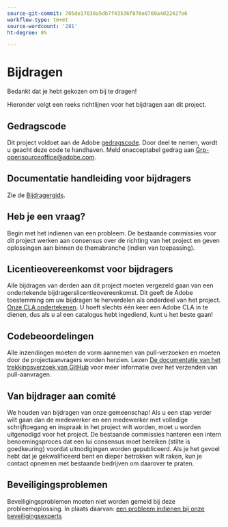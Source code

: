 ```yaml
---
source-git-commit: 705de17630a5db7f43536f870e8760a4d22427e6
workflow-type: tm+mt
source-wordcount: '281'
ht-degree: 0%

---
```

# Bijdragen

Bedankt dat je hebt gekozen om bij te dragen!

Hieronder volgt een reeks richtlijnen voor het bijdragen aan dit project.

## Gedragscode

Dit project voldoet aan de Adobe [gedragscode](code-of-conduct.md). Door deel te nemen, wordt u geacht deze code te handhaven. Meld onacceptabel gedrag aan
[Grp-opensourceoffice@adobe.com](mailto:Grp-opensourceoffice@adobe.com).

## Documentatie handleiding voor bijdragers

Zie de [Bijdragergids](https://experienceleague.adobe.com/docs/contributor/contributor-guide/introduction.html).

## Heb je een vraag?

Begin met het indienen van een probleem. De bestaande commissies voor dit project werken aan consensus over de richting van het project en geven oplossingen aan binnen de themabranche (indien van toepassing).

## Licentieovereenkomst voor bijdragers

Alle bijdragen van derden aan dit project moeten vergezeld gaan van een ondertekende bijdragerslicentieovereenkomst. Dit geeft de Adobe toestemming om uw bijdragen te herverdelen als onderdeel van het project. [Onze CLA ondertekenen](http://opensource.adobe.com/cla.html). U hoeft slechts één keer een Adobe CLA in te dienen, dus als u al een catalogus hebt ingediend, kunt u het beste gaan!

## Codebeoordelingen

Alle inzendingen moeten de vorm aannemen van pull-verzoeken en moeten door de projectaanvragers worden herzien. Lezen [De documentatie van het trekkingsverzoek van GitHub](https://help.github.com/articles/about-pull-requests/)
voor meer informatie over het verzenden van pull-aanvragen.

<!--
Lastly, please follow the [pull request template](PULL_REQUEST_TEMPLATE.md) when
submitting a pull request!
-->

## Van bijdrager aan comité

We houden van bijdragen van onze gemeenschap! Als u een stap verder wilt gaan dan de medewerker en een medewerker met volledige schrijftoegang en inspraak in het project wilt worden, moet u worden uitgenodigd voor het project. De bestaande commissies hanteren een intern benoemingsproces dat een lui consensus moet bereiken (stilte is goedkeuring) voordat uitnodigingen worden gepubliceerd. Als je het gevoel hebt dat je gekwalificeerd bent en dieper betrokken wilt raken, kun je contact opnemen met bestaande bedrijven om daarover te praten.

## Beveiligingsproblemen

Beveiligingsproblemen moeten niet worden gemeld bij deze probleemoplossing. In plaats daarvan: [een probleem indienen bij onze beveiligingsexperts](https://helpx.adobe.com/security/alertus.html)
